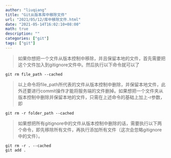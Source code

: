 ```yaml
---
author: "liuqiang"
title: "Git从版本库中移除文件"
url: "2021/05/12/库中移除文件.html"
date: "2021-05-14T16:02:10+08:00"
math: true
description: ""
categories: ["git"]
tags: ["git"]
---
```


> 如果你想把一个文件从版本控制中移除，并且保留本地的文件，首先需要把这个文件加入到gitignore文件中。然后执行以下命令就可以了

```
git rm file_path --cached
```

> 以上命令将file_path所代表的文件从版本控制中删除，并保留本地文件，此外还要进行commit操作才能将服务端的文件删掉。如果想把一个文件夹从版本控制中删除并保留本地的文件，只需在上述命令的基础上加上-r参数，即

```
git rm -r folder_path --cached
```

> 如果想把所有gitignore中的文件从版本控制中删除的话，需要执行以下两个命令，即先移除所有文件，再执行添加所有文件（这次会忽略gitignore中的文件）。

```
git rm -r . --cached
git add .
```
